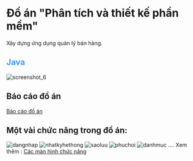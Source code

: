# Đồ án "Phân tích và thiết kế phần mềm" 
Xây dựng ứng dụng quản lý bán hàng.
<br/>
<h2 style="color:#3399ff;"> Java </h2>

![screenshot_6](https://user-images.githubusercontent.com/6711997/32153003-4087f492-bd5a-11e7-9c13-5df2c16d4f18.png)

<h2>Báo cáo đồ án</h2>

[Báo cáo đồ án](https://github.com/ntttue/LTUDJava_QLBanHang/tree/master/BaoCao/images)
<br/>

<h2>Một vài chức năng trong đồ án: </h2>

  ![dangnhap](https://user-images.githubusercontent.com/6711997/32152844-1304438c-bd59-11e7-87ee-1f51ef845ab2.png)
  ![nhatkyhethong](https://user-images.githubusercontent.com/6711997/32152851-301e843c-bd59-11e7-81eb-5f38d16e6e1f.png)
  ![saoluu](https://user-images.githubusercontent.com/6711997/32152881-4fc5f07c-bd59-11e7-91c0-56b290771987.png)
  ![phuchoi](https://user-images.githubusercontent.com/6711997/32152897-6383911e-bd59-11e7-942a-8472e499471d.png)
  ![danhmuc](https://user-images.githubusercontent.com/6711997/32152903-7d4a0f9c-bd59-11e7-8b66-26c97101664b.png)
  ....
  Xem thêm : [Các màn hình chức năng](https://github.com/ntttue/LTUDJava_QLBanHang/tree/master/BaoCao/images)
